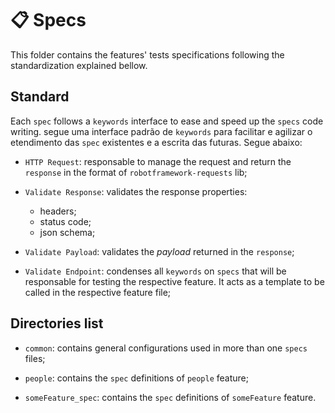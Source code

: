 # 📋 Specs
This folder contains the features' tests specifications following the standardization explained bellow.

## Standard
Each `spec` follows a `keywords` interface to ease and speed up the `specs` code writing.
segue uma interface padrão de `keywords` para facilitar e agilizar o etendimento das `spec` existentes e a escrita das futuras. Segue abaixo:

* `HTTP Request`: responsable to manage the request and return the `response` in the format of `robotframework-requests` lib;

* `Validate Response`: validates the response properties:
    * headers;
    * status code;
    * json schema;

* `Validate Payload`: validates the *payload* returned in the `response`;

* `Validate Endpoint`: condenses all `keywords` on `specs` that will be responsable for testing the respective feature. It acts as a template to be called in the respective feature file;

## Directories list
* `common`: contains general configurations used in more than one `specs` files;

* `people`: contains the `spec` definitions of `people` feature;

* `someFeature_spec`: contains the `spec` definitions of `someFeature` feature.
